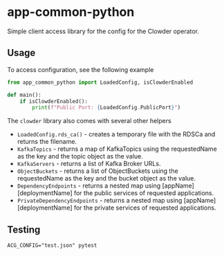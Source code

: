 app-common-python
=================

Simple client access library for the config for the Clowder operator.

Usage
-----

To access configuration, see the following example

```python
from app_common_python import LoadedConfig, isClowderEnabled

def main():
    if isClowderEnabled():
        print(f"Public Port: {LoadedConfig.PublicPort}")
```

The ``clowder`` library also comes with several other helpers

* ``LoadedConfig.rds_ca()`` - creates a temporary file with the RDSCa and
  returns the filename.
* ``KafkaTopics`` - returns a map of KafkaTopics using the requestedName
  as the key and the topic object as the value.
* ``KafkaServers`` - returns a list of Kafka Broker URLs.
* ``ObjectBuckets`` - returns a list of ObjectBuckets using the requestedName
  as the key and the bucket object as the value.
* ``DependencyEndpoints`` - returns a nested map using \[appName\]\[deploymentName\]
  for the public services of requested applications.
* ``PrivateDependencyEndpoints`` - returns a nested map using \[appName\]\[deploymentName\]
  for the private services of requested applications.

Testing
-------

``ACG_CONFIG="test.json" pytest``
